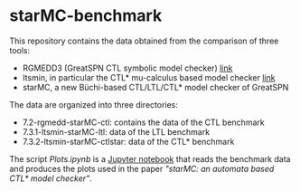 # starMC-benchmark

This repository contains the data obtained from the comparison of three tools:

- RGMEDD3 (GreatSPN CTL symbolic model checker) [link](https://github.com/greatspn/SOURCES)
- ltsmin, in particular the CTL* mu-calculus based model checker  [link](https://ltsmin.utwente.nl/)
- starMC, a new Büchi-based CTL/LTL/CTL* model checker of GreatSPN

The data are organized into three directories:

+ 7.2-rgmedd-starMC-ctl: contains the data of the CTL benchmark
+ 7.3.1-ltsmin-starMC-ltl: data of the LTL benchmark
+ 7.3.2-ltsmin-starMC-ctlstar: data of the CTL* benchmark

The script *Plots.ipynb* is a [Jupyter notebook](https://jupyter.org/) that reads the benchmark data and produces the  plots used in the paper <em>"starMC: an automata based CTL* model checker"</em>.